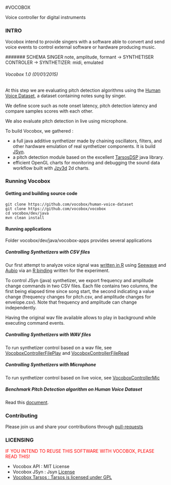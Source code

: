 #VOCOBOX

Voice controller for digital instruments

<script src="doc/scripts/mermaid.full.min.js"></script>

### INTRO

Vocobox intend to provide singers with a software able to convert and send voice events to control external software or hardware producing music.

####### SCHEMA
SINGER note, amplitude, formant -> SYNTHETISER CONTROLER -> SYNTHETIZER: midi, emulated

###### Vocobox 1.0 (01/01/2015)

At this step we are evaluating pitch detection algorithms using the <a href="https://github.com/vocobox/human-voice-dataset">Human Voice Dataset</a>, a dataset containing notes sung by singer.

We define score such as note onset latency, pitch detection latency and compare samples scores with each other.

We also evaluate pitch detection in live using microphone.

To build Vocobox, we gathered :
* a full java additive synthetizer made by chaining oscillators, filters, and other hardware emulation of real synthetizer components. It is build <a href="http://www.softsynth.com/jsyn/">JSyn</a>.
* a pitch detection module based on the excellent <a href="https://github.com/JorenSix/TarsosDSP">TarsosDSP</a> java library.
* efficient OpenGL charts for monitoring and debugging the sound data workflow built with <a href="http://www.jzy3d.org/">Jzy3d</a> 2d charts.




### Running Vocobox

#### Getting and building source code

```
git clone https://github.com/vocobox/human-voice-dataset
git clone https://github.com/vocobox/vocobox
cd vocobox/dev/java
mvn clean install
```

#### Running applications

Folder vocobox/dev/java/vocobox-apps provides several applications

##### Controlling Synthetizers with CSV files

Our first attempt to analyze voice signal was <a href="https://github.com/vocobox/vocobox/blob/master/dev/r">written in R</a> using <a href="http://rug.mnhn.fr/seewave/">Seewave</a> and <a href="http://aubio.org/">Aubio</a> via an <a href="https://github.com/vocobox/aubio-r/">R binding</a> written for the experiment.

To control JSyn (java) synthetizer, we export frequency and amplitude change commands in two CSV files. Each file contains two columns, the first being elapsed time since song start, the second indicating a value change (frequency changes for pitch.csv, and amplitude changes for envelope.csv). Note that frequency and amplitude can change independently.

Having the original wav file available allows to play in background while executing command events.

##### Controlling Synthetizers with WAV files

To run synthetizer control based on a wav file, see <a href="https://github.com/vocobox/vocobox/blob/master/dev/java/vocobox-apps/src/main/java/org/vocobox/apps/wav2synth/VocoboxControllerFilePlay.java">VocoboxControllerFilePlay</a> and <a href="https://github.com/vocobox/vocobox/blob/master/dev/java/vocobox-apps/src/main/java/org/vocobox/apps/wav2synth/VocoboxControllerFileRead.java">VocoboxControllerFileRead</a>


##### Controlling Synthetizers with Microphone

To run synthetizer control based on live voice, see <a href="https://github.com/vocobox/vocobox/blob/master/dev/java/vocobox-apps/src/main/java/org/vocobox/apps/mic2synth/VocoboxControllerMic.java">VocoboxControllerMic</a>

##### Benchmark Pitch Detection algorithm on Human Voice Dataset

Read this <a href="Benchmark.md">document</a>.


### Contributing
Please join us and share your contributions through <a href="https://help.github.com/articles/using-pull-requests/">pull-requests</a>


### LICENSING
<span style="color:red;">
IF YOU INTEND TO REUSE THIS SOFTWARE WITH VOCOBOX, PLEASE READ THIS!
</span>


* Vocobox API : MIT License
* Vocobox JSyn : Jsyn <a href="http://www.softsynth.com/jsyn/developers/">License</href>
* Vocobox Tarsos : Tarsos is licensed under <a href="https://github.com/JorenSix/TarsosDSP/blob/master/license.txt">GPL</a>
